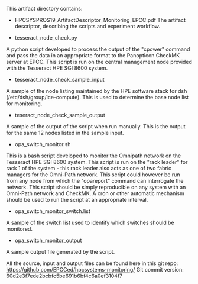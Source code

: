 This artifact directory contains:

* HPCSYSPROS19_ArtifactDescriptor_Monitoring_EPCC.pdf
The artifact descriptor, describing the scripts and experiment workflow.

* tesseract_node_check.py

A python script developed to process the output of the "cpower" command and pass the data in an appropriate format to the Panopticon CheckMK server at EPCC. This script is run on the central management node provided with the Tesseract HPE SGI 8600 system.

* tesseract_node_check_sample_input

A sample of the node listing maintained by the HPE software stack for dsh (/etc/dsh/group/ice-compute). This is used to determine the base node list for monitoring.

* teseract_node_check_sample_output

A sample of the output of the script when run manually. This is the output for the same 12 nodes listed in the sample input.

* opa_switch_monitor.sh

This is a bash script developed to monitor the Omnipath network on the Tesseract HPE SGI 8600 system. This script is run on the "rack leader" for rack 1 of the system - this rack leader also acts as one of two fabric managers for the Omni-Path network. This script could however be run from any node from which the "opareport" command can interrogate the network. This script should be simply reproducible on any system with an Omni-Path network and CheckMK. A cron or other automatic mechanism should be used to run the script at an appropriate interval.

* opa_switch_monitor_switch.list

A sample of the switch list used to identify which switches should be monitored.

* opa_switch_monitor_output

A sample output file generated by the script.

All the source, input and output files can be found here in this git repo: https://github.com/EPCCed/hpcsystems-monitoring/
Git commit version: 60d2e3f7ede2bcbfc5be691b6bf4c6a0ef3104f7

